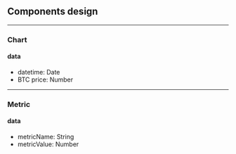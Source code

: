 ## Components design
***
### Chart
#### data
- datetime: Date
- BTC price: Number

***
### Metric
#### data
- metricName: String
- metricValue: Number